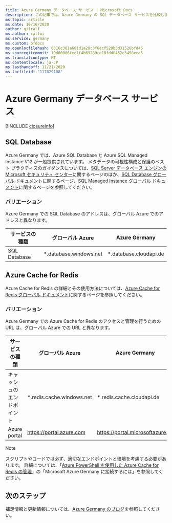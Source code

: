 ```yaml
---
title: Azure Germany データベース サービス | Microsoft Docs
description: この記事では、Azure Germany の SQL データベース サービスを比較します。
ms.topic: article
ms.date: 10/16/2020
author: gitralf
ms.author: ralfwi
ms.service: germany
ms.custom: bfdocs
ms.openlocfilehash: 6316c381a601d1a28c3f6ecf529b3d31526bfd45
ms.sourcegitcommit: 10d00006fec1f4b69289ce18fdd0452c3458eca5
ms.translationtype: HT
ms.contentlocale: ja-JP
ms.lasthandoff: 11/21/2020
ms.locfileid: "117029108"
---
```

# <a name="azure-germany-database-services"></a>Azure Germany データベース サービス

[!INCLUDE [closureinfo](../../includes/germany-closure-info.md)]

## <a name="sql-database"></a>SQL Database
Azure Germany では、Azure SQL Database と Azure SQL Managed Instance V12 が一般提供されています。 メタデータの可視性構成と保護のベスト プラクティスのガイダンスについては、[SQL Server データベース エンジンの Microsoft セキュリティ センター](/sql/relational-databases/security/security-center-for-sql-server-database-engine-and-azure-sql-database)に関するページのほか、[SQL Database グローバル ドキュメント](../azure-sql/database/index.yml)に関するページ、[SQL Managed Instance グローバル ドキュメント](../azure-sql/managed-instance/index.yml)に関するページを参照してください。

### <a name="variations"></a>バリエーション
Azure Germany での SQL Database のアドレスは、グローバル Azure でのアドレスと異なります。

| サービスの種類 | グローバル Azure | Azure Germany |
| --- | --- | --- |
| SQL Database | *.database.windows.net | *.database.cloudapi.de |


## <a name="azure-cache-for-redis"></a>Azure Cache for Redis
Azure Cache for Redis の詳細とその使用方法については、[Azure Cache for Redis グローバル ドキュメント](../azure-cache-for-redis/index.yml)に関するページを参照してください。

### <a name="variations"></a>バリエーション
Azure Germany での Azure Cache for Redis のアクセスと管理を行うための URL は、グローバル Azure での URL と異なります。

| サービスの種類 | グローバル Azure | Azure Germany |
| --- | --- | --- |
| キャッシュのエンドポイント | *.redis.cache.windows.net | *.redis.cache.cloudapi.de |
| Azure portal | https://portal.azure.com | https://portal.microsoftazure.de |

> [!NOTE]
> スクリプトやコードでは必ず、適切なエンドポイントと環境を考慮する必要があります。 詳細については、「[Azure PowerShell を使用した Azure Cache for Redis の管理](../azure-cache-for-redis/cache-how-to-manage-redis-cache-powershell.md)」の「Microsoft Azure Germany に接続するには」を参照してください。
>
>


## <a name="next-steps"></a>次のステップ
補足情報と更新情報については、[Azure Germany のブログ](/archive/blogs/azuregermany/)を参照してください。